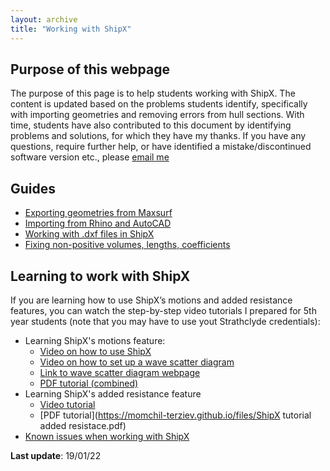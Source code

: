 ```yaml
---
layout: archive
title: "Working with ShipX"
---
```

## **Purpose of this webpage**

The purpose of this page is to help students working with ShipX. The content is updated based on the problems students identify, specifically with importing geometries and removing errors from hull sections. With time, students have also contributed to this document by identifying problems and solutions, for which they have my thanks. If you have any questions, require further help, or have identified a mistake/discontinued software version etc., please [email me](mailto:momchil.terziev@strath.ac.uk)

## **Guides**

 - [Exporting geometries from Maxsurf](https://momchil-terziev.github.io/resources/exporting-geometries-from-maxsurf)
 - [Importing from Rhino and AutoCAD](https://momchil-terziev.github.io/resources/importing-from-rhino-autocad)
 - [Working with .dxf files in ShipX](https://momchil-terziev.github.io/resources/working-with-dxf-files)
 - [Fixing non-positive volumes, lengths, coefficients](https://momchil-terziev.github.io/resources/non-positive-data)

## **Learning to work with ShipX**

If you are learning how to use ShipX’s motions and added resistance features, you can watch the step-by-step video tutorials I prepared for 5th year students (note that you may have to use yout Strathclyde credentials):

 - Learning ShipX's motions feature: 
   - [Video on how to use ShipX](https://web.microsoftstream.com/video/8c8932ad-6f2c-4593-9026-07f28d40ea48)
   - [Video on how to set up a wave scatter diagram](https://web.microsoftstream.com/video/8337ccbb-7399-463a-b9c2-f01bf2d3fe66)
   - [Link to wave scatter diagram webpage](https://app.metoceanview.com/helm/#/)
   - [PDF tutorial (combined)](https://momchil-terziev.github.io/files/ShipX-tutorial-NM529NM835.pdf)
 - Learning ShipX's added resistance feature
   - [Video tutorial](https://web.microsoftstream.com/video/ec0c487c-2a98-4d09-84a9-19b51ece039f)
   - [PDF tutorial](https://momchil-terziev.github.io/files/ShipX tutorial added resistace.pdf)
 - [Known issues when working with ShipX](https://momchil-terziev.github.io/resources/Known%20problems/)

 
**Last update**: 19/01/22
